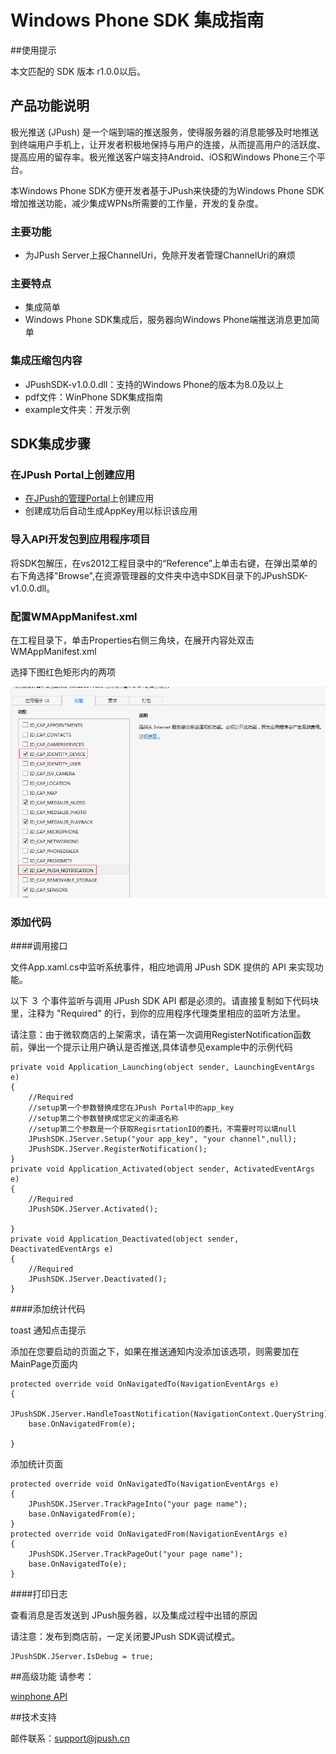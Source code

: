 # Windows Phone SDK 集成指南
##使用提示

本文匹配的 SDK 版本 r1.0.0以后。

## 产品功能说明

极光推送  (JPush) 是一个端到端的推送服务，使得服务器的消息能够及时地推送到终端用户手机上，让开发者积极地保持与用户的连接，从而提高用户的活跃度、提高应用的留存率。极光推送客户端支持Android、iOS和Windows Phone三个平台。


本Windows Phone SDK方便开发者基于JPush来快捷的为Windows Phone SDK增加推送功能，减少集成WPNs所需要的工作量，开发的复杂度。

### 主要功能

+ 为JPush Server上报ChannelUri，免除开发者管理ChannelUri的麻烦

### 主要特点

+ 集成简单
+ Windows Phone SDK集成后，服务器向Windows Phone端推送消息更加简单

### 集成压缩包内容

+ JPushSDK-v1.0.0.dll：支持的Windows Phone的版本为8.0及以上
+ pdf文件：WinPhone SDK集成指南
+ example文件夹：开发示例

## SDK集成步骤
### 在JPush Portal上创建应用

+ [在JPush的管理Portal](https://www.jiguang.cn)上创建应用
+ 创建成功后自动生成AppKey用以标识该应用

### 导入API开发包到应用程序项目    

将SDK包解压，在vs2012工程目录中的“Reference”上单击右键，在弹出菜单的右下角选择"Browse",在资源管理器的文件夹中选中SDK目录下的JPushSDK-v1.0.0.dll。

### 配置WMAppManifest.xml

在工程目录下，单击Properties右侧三角块，在展开内容处双击WMAppManifest.xml

选择下图红色矩形内的两项

![](../image/WP.jpg)

### 添加代码

####调用接口

文件App.xaml.cs中监听系统事件，相应地调用 JPush SDK 提供的 API 来实现功能。

以下 ３ 个事件监听与调用 JPush SDK API 都是必须的。请直接复制如下代码块里，注释为 "Required" 的行，到你的应用程序代理类里相应的监听方法里。

请注意：由于微软商店的上架需求，请在第一次调用RegisterNotification函数前，弹出一个提示让用户确认是否推送,具体请参见example中的示例代码

	private void Application_Launching(object sender, LaunchingEventArgs e)
	{
		//Required
		//setup第一个参数替换成您在JPush Portal中的app_key
		//setup第二个参数替换成您定义的渠道名称
		//setup第二个参数是一个获取RegisrtationID的委托，不需要时可以填null
		JPushSDK.JServer.Setup("your app_key", "your channel",null);
		JPushSDK.JServer.RegisterNotification();
	}
	private void Application_Activated(object sender, ActivatedEventArgs e)
	{
		//Required
		JPushSDK.JServer.Activated();
	
	}
	private void Application_Deactivated(object sender, DeactivatedEventArgs e)
	{
		//Required
		JPushSDK.JServer.Deactivated();
	}
####添加统计代码

toast 通知点击提示

添加在您要启动的页面之下，如果在推送通知内没添加该选项，则需要加在MainPage页面内

	protected override void OnNavigatedTo(NavigationEventArgs e)
	{
		JPushSDK.JServer.HandleToastNotification(NavigationContext.QueryString);
		base.OnNavigatedFrom(e);
		
	}
添加统计页面

	protected override void OnNavigatedTo(NavigationEventArgs e)
	{
		JPushSDK.JServer.TrackPageInto("your page name");
		base.OnNavigatedFrom(e);
	}
	protected override void OnNavigatedFrom(NavigationEventArgs e)
	{
		JPushSDK.JServer.TrackPageOut("your page name");
		base.OnNavigatedTo(e);
	}
####打印日志

查看消息是否发送到 JPush服务器，以及集成过程中出错的原因

请注意：发布到商店前，一定关闭要JPush SDK调试模式。

	JPushSDK.JServer.IsDebug = true;
	
##高级功能
请参考：

[winphone API](winphone_api)

##技术支持

邮件联系：<support@jpush.cn>
	